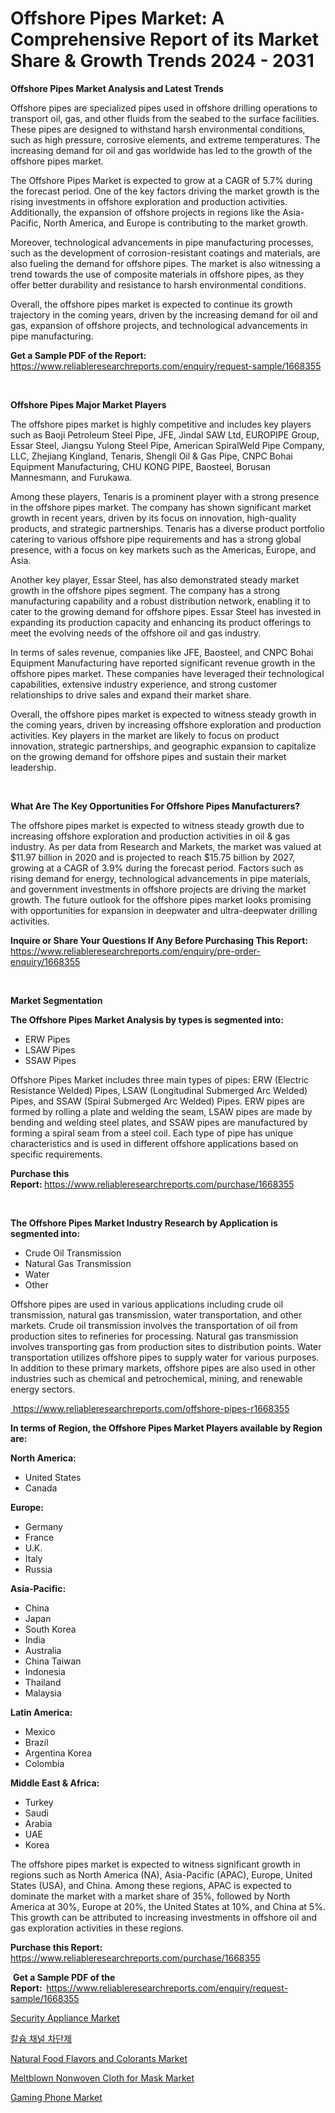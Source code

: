 <p><h1>Offshore Pipes Market: A Comprehensive Report of its Market Share & Growth Trends 2024 - 2031</h1></p><p><strong>Offshore Pipes Market Analysis and Latest Trends</strong></p>
<p><p>Offshore pipes are specialized pipes used in offshore drilling operations to transport oil, gas, and other fluids from the seabed to the surface facilities. These pipes are designed to withstand harsh environmental conditions, such as high pressure, corrosive elements, and extreme temperatures. The increasing demand for oil and gas worldwide has led to the growth of the offshore pipes market.</p><p>The Offshore Pipes Market is expected to grow at a CAGR of 5.7% during the forecast period. One of the key factors driving the market growth is the rising investments in offshore exploration and production activities. Additionally, the expansion of offshore projects in regions like the Asia-Pacific, North America, and Europe is contributing to the market growth.</p><p>Moreover, technological advancements in pipe manufacturing processes, such as the development of corrosion-resistant coatings and materials, are also fueling the demand for offshore pipes. The market is also witnessing a trend towards the use of composite materials in offshore pipes, as they offer better durability and resistance to harsh environmental conditions.</p><p>Overall, the offshore pipes market is expected to continue its growth trajectory in the coming years, driven by the increasing demand for oil and gas, expansion of offshore projects, and technological advancements in pipe manufacturing.</p></p>
<p><strong>Get a Sample PDF of the Report:&nbsp;</strong> <a href="https://www.reliableresearchreports.com/enquiry/request-sample/1668355">https://www.reliableresearchreports.com/enquiry/request-sample/1668355</a></p>
<p>&nbsp;</p>
<p><strong>Offshore Pipes Major Market Players</strong></p>
<p><p>The offshore pipes market is highly competitive and includes key players such as Baoji Petroleum Steel Pipe, JFE, Jindal SAW Ltd, EUROPIPE Group, Essar Steel, Jiangsu Yulong Steel Pipe, American SpiralWeld Pipe Company, LLC, Zhejiang Kingland, Tenaris, Shengli Oil & Gas Pipe, CNPC Bohai Equipment Manufacturing, CHU KONG PIPE, Baosteel, Borusan Mannesmann, and Furukawa.</p><p>Among these players, Tenaris is a prominent player with a strong presence in the offshore pipes market. The company has shown significant market growth in recent years, driven by its focus on innovation, high-quality products, and strategic partnerships. Tenaris has a diverse product portfolio catering to various offshore pipe requirements and has a strong global presence, with a focus on key markets such as the Americas, Europe, and Asia.</p><p>Another key player, Essar Steel, has also demonstrated steady market growth in the offshore pipes segment. The company has a strong manufacturing capability and a robust distribution network, enabling it to cater to the growing demand for offshore pipes. Essar Steel has invested in expanding its production capacity and enhancing its product offerings to meet the evolving needs of the offshore oil and gas industry.</p><p>In terms of sales revenue, companies like JFE, Baosteel, and CNPC Bohai Equipment Manufacturing have reported significant revenue growth in the offshore pipes market. These companies have leveraged their technological capabilities, extensive industry experience, and strong customer relationships to drive sales and expand their market share.</p><p>Overall, the offshore pipes market is expected to witness steady growth in the coming years, driven by increasing offshore exploration and production activities. Key players in the market are likely to focus on product innovation, strategic partnerships, and geographic expansion to capitalize on the growing demand for offshore pipes and sustain their market leadership.</p></p>
<p>&nbsp;</p>
<p><strong>What Are The Key Opportunities For Offshore Pipes Manufacturers?</strong></p>
<p><p>The offshore pipes market is expected to witness steady growth due to increasing offshore exploration and production activities in oil & gas industry. As per data from Research and Markets, the market was valued at $11.97 billion in 2020 and is projected to reach $15.75 billion by 2027, growing at a CAGR of 3.9% during the forecast period. Factors such as rising demand for energy, technological advancements in pipe materials, and government investments in offshore projects are driving the market growth. The future outlook for the offshore pipes market looks promising with opportunities for expansion in deepwater and ultra-deepwater drilling activities.</p></p>
<p><strong>Inquire or Share Your Questions If Any Before Purchasing This Report:</strong> <a href="https://www.reliableresearchreports.com/enquiry/pre-order-enquiry/1668355">https://www.reliableresearchreports.com/enquiry/pre-order-enquiry/1668355</a></p>
<p>&nbsp;</p>
<p><strong>Market Segmentation</strong></p>
<p><strong>The Offshore Pipes Market Analysis by types is segmented into:</strong></p>
<p><ul><li>ERW Pipes</li><li>LSAW Pipes</li><li>SSAW Pipes</li></ul></p>
<p><p>Offshore Pipes Market includes three main types of pipes: ERW (Electric Resistance Welded) Pipes, LSAW (Longitudinal Submerged Arc Welded) Pipes, and SSAW (Spiral Submerged Arc Welded) Pipes. ERW pipes are formed by rolling a plate and welding the seam, LSAW pipes are made by bending and welding steel plates, and SSAW pipes are manufactured by forming a spiral seam from a steel coil. Each type of pipe has unique characteristics and is used in different offshore applications based on specific requirements.</p></p>
<p><strong>Purchase this Report:&nbsp;</strong><a href="https://www.reliableresearchreports.com/purchase/1668355">https://www.reliableresearchreports.com/purchase/1668355</a></p>
<p>&nbsp;</p>
<p><strong>The Offshore Pipes Market Industry Research by Application is segmented into:</strong></p>
<p><ul><li>Crude Oil Transmission</li><li>Natural Gas Transmission</li><li>Water</li><li>Other</li></ul></p>
<p><p>Offshore pipes are used in various applications including crude oil transmission, natural gas transmission, water transportation, and other markets. Crude oil transmission involves the transportation of oil from production sites to refineries for processing. Natural gas transmission involves transporting gas from production sites to distribution points. Water transportation utilizes offshore pipes to supply water for various purposes. In addition to these primary markets, offshore pipes are also used in other industries such as chemical and petrochemical, mining, and renewable energy sectors.</p></p>
<p><a href="https://www.reliableresearchreports.com/offshore-pipes-r1668355">&nbsp;https://www.reliableresearchreports.com/offshore-pipes-r1668355</a></p>
<p><strong>In terms of Region, the Offshore Pipes Market Players available by Region are:</strong></p>
<p>
    <p> <strong> North America: </strong>
        <ul>
            <li>United States</li>
            <li>Canada</li>
        </ul>
        </p> 
    <p> <strong> Europe: </strong>
        <ul>
            <li>Germany</li>
            <li>France</li>
            <li>U.K.</li>
            <li>Italy</li>
            <li>Russia</li>
        </ul>
        </p> 
    <p> <strong> Asia-Pacific: </strong>
        <ul>
            <li>China</li>
            <li>Japan</li>
            <li>South Korea</li>
            <li>India</li>
            <li>Australia</li>
            <li>China Taiwan</li>
            <li>Indonesia</li>
            <li>Thailand</li>
            <li>Malaysia</li>
        </ul>
        </p> 
    <p> <strong> Latin America: </strong>
        <ul>
            <li>Mexico</li>
            <li>Brazil</li>
            <li>Argentina Korea</li>
            <li>Colombia</li>
        </ul>
        </p> 
    <p> <strong> Middle East & Africa: </strong>
        <ul>
            <li>Turkey</li>
            <li>Saudi</li>
            <li>Arabia</li>
            <li>UAE</li>
            <li>Korea</li>
        </ul>
    </p>
    </p>
<p><p>The offshore pipes market is expected to witness significant growth in regions such as North America (NA), Asia-Pacific (APAC), Europe, United States (USA), and China. Among these regions, APAC is expected to dominate the market with a market share of 35%, followed by North America at 30%, Europe at 20%, the United States at 10%, and China at 5%. This growth can be attributed to increasing investments in offshore oil and gas exploration activities in these regions.</p></p>
<p><strong>Purchase this Report: </strong><a href="https://www.reliableresearchreports.com/purchase/1668355">https://www.reliableresearchreports.com/purchase/1668355</a></p>
<p>&nbsp;<strong>Get a Sample PDF of the Report:&nbsp;&nbsp;</strong><a href="https://www.reliableresearchreports.com/enquiry/request-sample/1668355">https://www.reliableresearchreports.com/enquiry/request-sample/1668355</a></p>
<p><strong></strong></p>
<p><p><a href="https://medium.com/@danialhayes/security-appliance-market-research-report-market-forecast-and-growth-prospects-with-a-steady-cagr-18b6b2cecf5a">Security Appliance Market</a></p><p><a href="https://medium.com/@puputzim_20688/%EC%B9%BC%EC%8A%98-%EC%B1%84%EB%84%90-%EC%B0%A8%EB%8B%A8%EC%A0%9C-%EC%8B%9C%EC%9E%A5-%EB%8F%99%ED%96%A5-2024%EB%85%84%EB%B6%80%ED%84%B0-2031%EB%85%84%EA%B9%8C%EC%A7%80%EC%9D%98-%EC%B9%BC%EC%8A%98-%EC%B1%84%EB%84%90-%EC%B0%A8%EB%8B%A8%EC%A0%9C-%EC%8B%9C%EC%9E%A5-%EC%A0%84%EB%A7%9D-%EB%B0%8F-%EB%B6%84%EC%84%9D%EC%97%90-%EC%B4%88%EC%A0%90%EC%9D%84-%EB%A7%9E%EC%B6%98%EB%8B%A4-3dad98a5e8bf">칼슘 채널 차단제</a></p><p><a href="https://medium.com/@patriciahanson2013/natural-food-flavors-and-colorants-market-forecasts-market-trends-and-impact-analysis-2024-49625c70a5f2">Natural Food Flavors and Colorants Market</a></p><p><a href="https://www.linkedin.com/pulse/global-meltblown-nonwoven-cloth-mask-market-analysis-trends-cil9f?trackingId=HLzxZOgdTouPXdHXkGRasQ%3D%3D">Meltblown Nonwoven Cloth for Mask Market</a></p><p><a href="https://github.com/provorikovar/Market-Research-Report-List-5/blob/main/gaming-phone-market.md">Gaming Phone Market</a></p></p>
